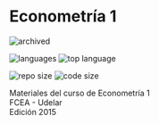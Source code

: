 # Econometría 1

![archived](https://img.shields.io/badge/lifecycle-archived-red.svg)

![languages](https://img.shields.io/github/languages/count/daczarne/udelar_econometria_1)
![top language](https://img.shields.io/github/languages/top/daczarne/udelar_econometria_1)


![repo size](https://img.shields.io/github/repo-size/daczarne/udelar_econometria_1)
![code size](https://img.shields.io/github/languages/code-size/daczarne/udelar_econometria_1)


Materiales del curso de Econometría 1  
FCEA - Udelar  
Edición 2015  
